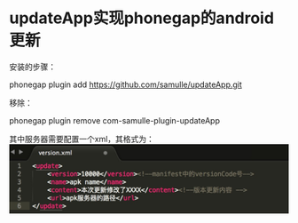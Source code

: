 # updateApp实现phonegap的android更新
安装的步骤：

phonegap plugin add https://github.com/samulle/updateApp.git

移除：

phonegap plugin remove com-samulle-plugin-updateApp

其中服务器需要配置一个xml，其格式为：
![image](https://github.com/samulle/updateApp/blob/master/version.png)
